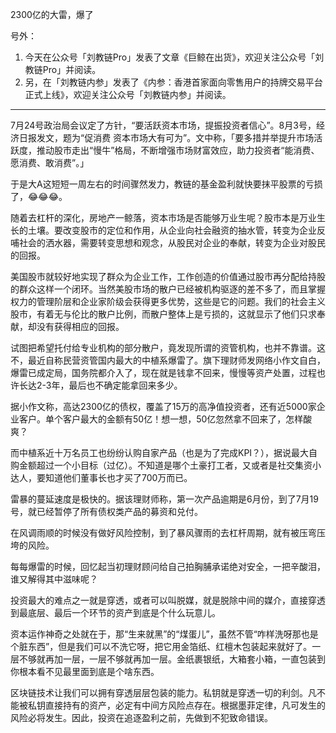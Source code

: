 
2300亿的大雷，爆了

号外：
1. 今天在公众号「刘教链Pro」发表了文章《巨鲸在出货》，欢迎关注公众号「刘教链Pro」并阅读。
2. 另，在「刘教链内参」发表了《内参：香港首家面向零售用户的持牌交易平台正式上线》，欢迎关注公众号「刘教链内参」并阅读。

* * *

7月24号政治局会议定了方针，“要活跃资本市场，提振投资者信心”。8月3号，经济日报发文，题为“促消费 资本市场大有可为”。文中称，「要多措并举提升市场活跃度，推动股市走出“慢牛”格局，不断增强市场财富效应，助力投资者“能消费、愿消费、敢消费”。」

于是大A这短短一周左右的时间骤然发力，教链的基金盈利就快要抹平股票的亏损了，😂😂😂。

随着去杠杆的深化，房地产一鲸落，资本市场是否能够万业生呢？股市本是万业生长的土壤。要改变股市的定位和作用，从企业向社会融资的抽水管，转变为企业反哺社会的洒水器，需要转变思想和观念，从股民对企业的奉献，转变为企业对股民的回报。

美国股市就较好地实现了群众为企业工作，工作创造的价值通过股市再分配给持股的群众这样一个闭环。当然美股市场的散户已经被机构驱逐的差不多了，而且掌握权力的管理阶层和企业家阶级会获得更多优势，这些是它的问题。我们的社会主义股市，有着无与伦比的散户比例，而散户整体上是亏损的，这就显示了他们只求奉献，却没有获得相应的回报。

试图把希望托付给专业机构的部分散户，竟发现所谓的资管机构，也并不靠谱。这不，最近自称民营资管国内最大的中植系爆雷了。旗下理财师发网络小作文自白，爆雷已成定局，国务院都介入了，现在就是钱拿不回来，慢慢等资产处置，过程也许长达2-3年，最后也不确定能拿回来多少。

据小作文称，高达2300亿的债权，覆盖了15万的高净值投资者，还有近5000家企业客户。单个客户最大的金额有50亿！想一想，50亿忽然拿不回来了，怎样酸爽？

而中植系近十万名员工也纷纷认购自家产品（也是为了完成KPI？），据说最大自购金额超过一个小目标（过亿）。不知道是哪个土豪打工者，又或者是社交集资小达人，要知道他们董事长也才买了700万而已。

雷暴的蔓延速度是极快的。据该理财师称，第一次产品逾期是6月份，到了7月19号，就已经暂停了所有债权类产品的募资和兑付。

在风调雨顺的时候没有做好风险控制，到了暴风骤雨的去杠杆周期，就有被压弯压垮的风险。

每每爆雷的时候，回忆起当初理财顾问给自己拍胸脯承诺绝对安全，一把辛酸泪，谁又解得其中滋味呢？

投资最大的难点之一就是穿透，或者可以叫脱媒，就是脱除中间的媒介，直接穿透到最底层、最后一个环节的资产到底是个什么玩意儿。

资本运作神奇之处就在于，那“生来就黑”的“煤蛋儿”，虽然不管“咋样洗呀那也是个脏东西”，但是我们可以不洗它呀，把它用金箔纸、红檀木包装起来就好了。一层不够就再加一层，一层不够就再加一层。金纸裹银纸，大箱套小箱，一直包装到你根本看不见最里面到底是个啥东西。

区块链技术让我们可以拥有穿透层层包装的能力。私钥就是穿透一切的利剑。凡不能被私钥直接持有的资产，必定有中间方风险点存在。根据墨菲定律，凡可发生的风险必将发生。因此，投资在追逐盈利之前，先做到不犯致命错误。


